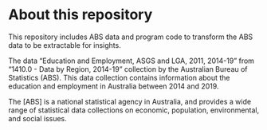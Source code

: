 # About this repository

This repository includes ABS data and program code to transform the ABS data to be extractable for insights.

The data “Education and Employment, ASGS and LGA, 2011, 2014-19” from “1410.0 - Data by Region, 2014-19” collection by the Australian Bureau of Statistics (ABS). This data collection contains information about the education and employment in Australia between 2014 and 2019. 

The [ABS] is a national statistical agency in Australia, and provides a wide range of statistical data collections on economic, population, environmental, and social issues.
